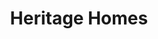 ---
title: Heritage Homes
description: This model was part of a large development project in North Dakota consisting of 78 homes, plus a welcome center, pool, and pickleball court. See full details to learn more.
bannerh1: Heritage Homes
layout: post
slug: heritage-homes
thumbnail: img/heritage1.jpg

heading: Large Development in North Dakota.

desc: This model was part of a large development project in North Dakota consisting of 78 homes, plus a welcome center, pool, and pickleball court. The main selling feature was the “Side Lot” concept for this development. The pristine 3D video tours offer a great way to showcase the home’s interior.

video: https://player.vimeo.com/video/526331284
video2: https://player.vimeo.com/video/531475958
tour_link: http://kennedy.Inteck3d.com/

photo1: img/heritage1.jpg
photo2: img/heritage2.jpg
photo3: img/heritage3.jpg
photo4: img/heritage4.jpg
photo5: img/heritage5.jpg
photo6: img/heritage6.jpg


cta: QUESTIONS ABOUT OUR SERVICES?
cta_sub: 
cta_link: /contact
---
